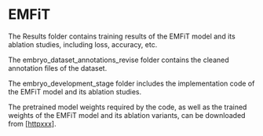# EMFiT

The Results folder contains training results of the EMFiT model and its ablation studies, including loss, accuracy, etc.

The embryo_dataset_annotations_revise folder contains the cleaned annotation files of the dataset.

The embryo_development_stage folder includes the implementation code of the EMFiT model and its ablation studies.

The pretrained model weights required by the code, as well as the trained weights of the EMFiT model and its ablation variants, can be downloaded from [[httpxxx]](https://drive.google.com/drive/folders/1DgymniuN4OnOJzqNn2txzryzhbTH8COH?usp=drive_link).
